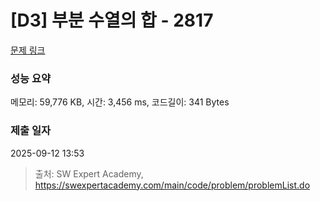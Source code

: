 # [D3] 부분 수열의 합 - 2817 

[문제 링크](https://swexpertacademy.com/main/code/problem/problemDetail.do?contestProbId=AV7IzvG6EksDFAXB) 

### 성능 요약

메모리: 59,776 KB, 시간: 3,456 ms, 코드길이: 341 Bytes

### 제출 일자

2025-09-12 13:53



> 출처: SW Expert Academy, https://swexpertacademy.com/main/code/problem/problemList.do